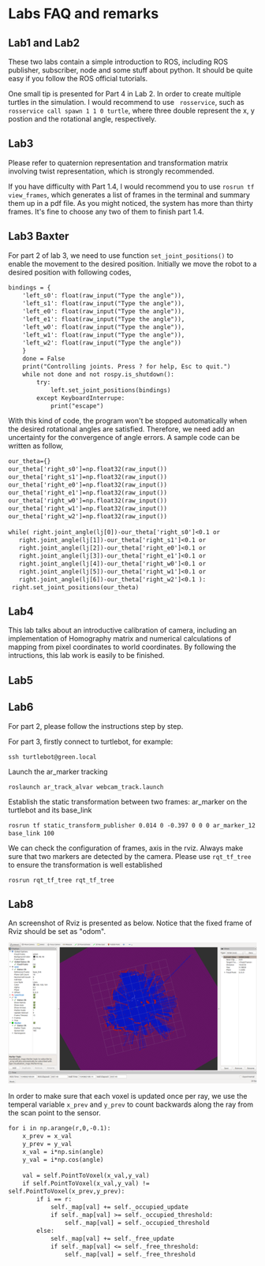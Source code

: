 # Labs FAQ and remarks

## Lab1 and Lab2
These two labs contain a simple introduction to ROS, including ROS publisher, subscriber, node and some stuff about python. It should be quite easy if you follow the ROS official tutorials.

One small tip is presented for Part 4 in Lab 2. In order to create multiple turtles in the simulation. I would recommend to use ` rosservice`, such as `rosservice call spawn 1 1 0 turtle`, where three double represent the x, y postion and the rotational angle, respectively.

## Lab3
Please refer to quaternion representation and transformation matrix involving twist representation, which is strongly recommended.

If you have difficulty with Part 1.4, I would recommend you to use `rosrun tf view_frames`, which generates a list of frames in the terminal and summary them up in a pdf file. As you might noticed, the system has more than thirty frames. It's fine to choose any two of them to finish part 1.4.

## Lab3 Baxter
For part 2 of lab 3, we need to use function `set_joint_positions()` to enable the movement to the desired position. Initially we move the robot to a desired position with following codes, 
```
bindings = {
    'left_s0': float(raw_input("Type the angle")),
    'left_s1': float(raw_input("Type the angle")),
    'left_e0': float(raw_input("Type the angle")),
    'left_e1': float(raw_input("Type the angle")),
    'left_w0': float(raw_input("Type the angle")),
    'left_w1': float(raw_input("Type the angle")),
    'left_w2': float(raw_input("Type the angle"))
    }
    done = False
    print("Controlling joints. Press ? for help, Esc to quit.")
    while not done and not rospy.is_shutdown():
    	try:
    		left.set_joint_positions(bindings)    
    	except KeyboardInterrupe:
    		print("escape")
```
With this kind of code, the program won't be stopped automatically when the desired rotational angles are satisfied. Therefore, we need add an uncertainty for the convergence of angle errors. A sample code can be written as follow,
```
our_theta={}
our_theta['right_s0']=np.float32(raw_input())
our_theta['right_s1']=np.float32(raw_input())
our_theta['right_e0']=np.float32(raw_input())
our_theta['right_e1']=np.float32(raw_input())
our_theta['right_w0']=np.float32(raw_input())
our_theta['right_w1']=np.float32(raw_input())
our_theta['right_w2']=np.float32(raw_input())

while( right.joint_angle(lj[0])-our_theta['right_s0']<0.1 or
   right.joint_angle(lj[1])-our_theta['right_s1']<0.1 or
   right.joint_angle(lj[2])-our_theta['right_e0']<0.1 or
   right.joint_angle(lj[3])-our_theta['right_e1']<0.1 or
   right.joint_angle(lj[4])-our_theta['right_w0']<0.1 or
   right.joint_angle(lj[5])-our_theta['right_w1']<0.1 or
   right.joint_angle(lj[6])-our_theta['right_w2']<0.1 ):
 right.set_joint_positions(our_theta)
```


## Lab4
This lab talks about an introductive calibration of camera, including an implementation of Homography matrix and numerical calculations of mapping from pixel coordinates to world coordinates. By following the intructions, this lab work is easily to be finished.

## Lab5

## Lab6
For part 2, please follow the instructions step by step.

For part 3, firstly connect to turtlebot, for example:
```
ssh turtlebot@green.local
```

Launch the ar_marker tracking
```
roslaunch ar_track_alvar webcam_track.launch
```
Establish the static transformation between two frames: ar_marker on the turtlebot and its base_link
```
rosrun tf static_transform_publisher 0.014 0 -0.397 0 0 0 ar_marker_12 base_link 100
```
We can check the configuration of frames, axis in the rviz. Always make sure that two markers are detected by the camera. Please use `rqt_tf_tree` to ensure the transformation is well established
```
rosrun rqt_tf_tree rqt_tf_tree
```

## Lab8
An screenshot of Rviz is presented as below. Notice that the fixed frame of Rviz should be set as "odom".

![Lab8_rviz](Lab8/illustration.png)

In order to make sure that each voxel is updated once per ray, we use the temperal variable `x_prev` and `y_prev` to count backwards along the ray from the scan point to the sensor.

```
for i in np.arange(r,0,-0.1):
    x_prev = x_val
    y_prev = y_val
    x_val = i*np.sin(angle)
    y_val = i*np.cos(angle)

    val = self.PointToVoxel(x_val,y_val)
    if self.PointToVoxel(x_val,y_val) != self.PointToVoxel(x_prev,y_prev):
        if i == r:
            self._map[val] += self._occupied_update
            if self._map[val] >= self._occupied_threshold:
                self._map[val] = self._occupied_threshold
        else:
            self._map[val] += self._free_update
            if self._map[val] <= self._free_threshold:
                self._map[val] = self._free_threshold
```
